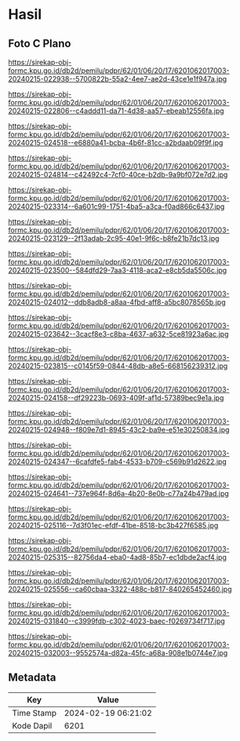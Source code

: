 # Hasil

## Foto C Plano

https://sirekap-obj-formc.kpu.go.id/db2d/pemilu/pdpr/62/01/06/20/17/6201062017003-20240215-022938--5700822b-55a2-4ee7-ae2d-43ce1e1f947a.jpg

https://sirekap-obj-formc.kpu.go.id/db2d/pemilu/pdpr/62/01/06/20/17/6201062017003-20240215-022806--c4addd11-da71-4d38-aa57-ebeab12556fa.jpg

https://sirekap-obj-formc.kpu.go.id/db2d/pemilu/pdpr/62/01/06/20/17/6201062017003-20240215-024518--e6880a41-bcba-4b6f-81cc-a2bdaab09f9f.jpg

https://sirekap-obj-formc.kpu.go.id/db2d/pemilu/pdpr/62/01/06/20/17/6201062017003-20240215-024814--c42492c4-7cf0-40ce-b2db-9a9bf072e7d2.jpg

https://sirekap-obj-formc.kpu.go.id/db2d/pemilu/pdpr/62/01/06/20/17/6201062017003-20240215-023314--6a601c99-1751-4ba5-a3ca-f0ad866c6437.jpg

https://sirekap-obj-formc.kpu.go.id/db2d/pemilu/pdpr/62/01/06/20/17/6201062017003-20240215-023129--2f13adab-2c95-40e1-9f6c-b8fe21b7dc13.jpg

https://sirekap-obj-formc.kpu.go.id/db2d/pemilu/pdpr/62/01/06/20/17/6201062017003-20240215-023500--584dfd29-7aa3-4118-aca2-e8cb5da5506c.jpg

https://sirekap-obj-formc.kpu.go.id/db2d/pemilu/pdpr/62/01/06/20/17/6201062017003-20240215-024012--ddb8adb8-a8aa-4fbd-aff8-a5bc8078565b.jpg

https://sirekap-obj-formc.kpu.go.id/db2d/pemilu/pdpr/62/01/06/20/17/6201062017003-20240215-023642--3cacf8e3-c8ba-4637-a632-5ce81923a6ac.jpg

https://sirekap-obj-formc.kpu.go.id/db2d/pemilu/pdpr/62/01/06/20/17/6201062017003-20240215-023815--c0145f59-0844-48db-a8e5-668156239312.jpg

https://sirekap-obj-formc.kpu.go.id/db2d/pemilu/pdpr/62/01/06/20/17/6201062017003-20240215-024158--df29223b-0693-409f-af1d-57389bec9e1a.jpg

https://sirekap-obj-formc.kpu.go.id/db2d/pemilu/pdpr/62/01/06/20/17/6201062017003-20240215-024948--f809e7d1-8945-43c2-ba9e-e51e30250834.jpg

https://sirekap-obj-formc.kpu.go.id/db2d/pemilu/pdpr/62/01/06/20/17/6201062017003-20240215-024347--6cafdfe5-fab4-4533-b709-c569b91d2622.jpg

https://sirekap-obj-formc.kpu.go.id/db2d/pemilu/pdpr/62/01/06/20/17/6201062017003-20240215-024641--737e964f-8d6a-4b20-8e0b-c77a24b479ad.jpg

https://sirekap-obj-formc.kpu.go.id/db2d/pemilu/pdpr/62/01/06/20/17/6201062017003-20240215-025116--7d3f01ec-efdf-41be-8518-bc3b427f6585.jpg

https://sirekap-obj-formc.kpu.go.id/db2d/pemilu/pdpr/62/01/06/20/17/6201062017003-20240215-025315--82756da4-eba0-4ad8-85b7-ec1dbde2acf4.jpg

https://sirekap-obj-formc.kpu.go.id/db2d/pemilu/pdpr/62/01/06/20/17/6201062017003-20240215-025556--ca60cbaa-3322-488c-b817-840265452460.jpg

https://sirekap-obj-formc.kpu.go.id/db2d/pemilu/pdpr/62/01/06/20/17/6201062017003-20240215-031840--c3999fdb-c302-4023-baec-f0269734f717.jpg

https://sirekap-obj-formc.kpu.go.id/db2d/pemilu/pdpr/62/01/06/20/17/6201062017003-20240215-032003--9552574a-d82a-45fc-a68a-908e1b0744e7.jpg


## Metadata

| Key        | Value               |
| ---------- | ------------------- |
| Time Stamp | 2024-02-19 06:21:02 |
| Kode Dapil | 6201                |




